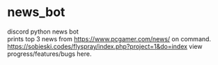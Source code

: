 # news_bot  
discord python news bot  
prints top 3 news from https://www.pcgamer.com/news/ on command.  
https://sobieski.codes/flyspray/index.php?project=1&do=index view progress/features/bugs here.

